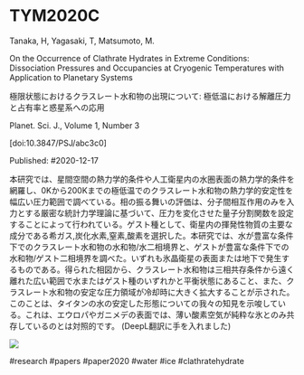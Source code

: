 # TYM2020C

Tanaka, H, Yagasaki, T, Matsumoto, M.

On the Occurrence of Clathrate Hydrates in Extreme Conditions: Dissociation Pressures and Occupancies at Cryogenic Temperatures with Application to Planetary Systems

極限状態におけるクラスレート水和物の出現について: 極低温における解離圧力と占有率と惑星系への応用

Planet. Sci. J., Volume 1, Number 3

[doi:10.3847/PSJ/abc3c0]

Published: #2020-12-17

本研究では、星間空間の熱力学的条件や人工衛星内の水圏表面の熱力学的条件を網羅し、0Kから200Kまでの極低温でのクラスレート水和物の熱力学的安定性を幅広い圧力範囲で調べている。相の振る舞いの評価は、分子間相互作用のみを入力とする厳密な統計力学理論に基づいて、圧力を変化させた量子分割関数を設定することによって行われている。ゲスト種として、衛星内の揮発性物質の主要な成分である希ガス,炭化水素,窒素,酸素を選択した。本研究では、水が豊富な条件下でのクラスレート水和物の水和物/水二相境界と、ゲストが豊富な条件下での水和物/ゲスト二相境界を調べた。いずれも氷晶衛星の表面または地下で発生するものである。得られた相図から、クラスレート水和物は三相共存条件から遠く離れた広い範囲で水またはゲスト種のいずれかと平衡状態にあること、また、クラスレート水和物の安定な圧力領域が冷却時に大きく拡大することが示された。このことは、タイタンの水の安定した形態についての我々の知見を示唆している。これは、エウロパやガニメデの表面では、薄い酸素空気が純粋な氷とのみ共存しているのとは対照的です。 (DeepL翻訳に手を入れました)

![](http://theochem.chem.okayama-u.ac.jp/repository/titanslice.png)

#research
#papers
#paper2020
#water
#ice
#clathratehydrate
